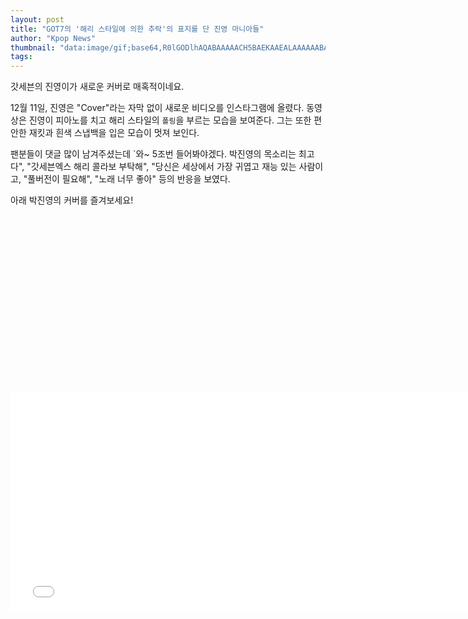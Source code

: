```yaml
---
layout: post
title: "GOT7의 '해리 스타일에 의한 추락'의 표지를 단 진영 마니아들"
author: "Kpop News"
thumbnail: "data:image/gif;base64,R0lGODlhAQABAAAAACH5BAEKAAEALAAAAAABAAEAAAICTAEAOw=="
tags: 
---
```



갓세븐의 진영이가 새로운 커버로 매혹적이네요.

12월 11일, 진영은 "Cover"라는 자막 없이 새로운 비디오를 인스타그램에 올렸다. 동영상은 진영이 피아노를 치고 해리 스타일의 `폴링`을 부르는 모습을 보여준다. 그는 또한 편안한 재킷과 흰색 스냅백을 입은 모습이 멋져 보인다.

팬분들이 댓글 많이 남겨주셨는데 `와~ 5조번 들어봐야겠다. 박진영의 목소리는 최고다", "갓세븐엑스 해리 콜라보 부탁해", "당신은 세상에서 가장 귀엽고 재능 있는 사람이고, "풀버전이 필요해", "노래 너무 좋아" 등의 반응을 보였다.

아래 박진영의 커버를 즐겨보세요!


<div class="video_wrapper" style="padding-top: 56.25%;">
    <iframe width="760" height="350" frameborder="0" allow="accelerometer; autoplay; clipboard-write; encrypted-media; gyroscope; picture-in-picture" allowfullscreen="" class="lazyload" src="null"></iframe>
</div>
